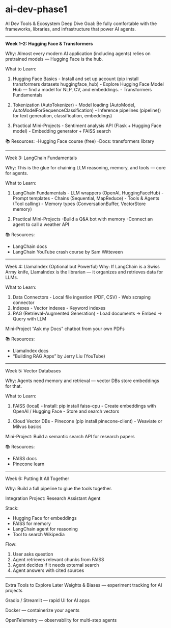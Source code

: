 # ai-dev-phase1

AI Dev Tools &amp; Ecosystem Deep Dive Goal:
Be fully comfortable with the frameworks, libraries, and infrastructure that power AI agents.

--------------------------------------------------------------------------------------------------

**Week 1–2: Hugging Face & Transformers**

Why:
Almost every modern AI application (including agents) relies on pretrained models — Hugging Face is the hub.

What to Learn:
  1. Hugging Face Basics
    - Install and set up account (pip install transformers datasets huggingface_hub)
    - Explore Hugging Face Model Hub — find a model for NLP, CV, and embeddings.
    - Transformers Fundamentals
  
  2. Tokenization (AutoTokenizer)
    - Model loading (AutoModel, AutoModelForSequenceClassification)
    - Inference pipelines (pipeline() for text generation, classification, embeddings)
  
  3. Practical Mini-Projects
    - Sentiment analysis API (Flask + Hugging Face model)
    - Embedding generator + FAISS search
  
  📚 Resources:
      -Hugging Face course (free)
      -Docs: transformers library
      
--------------------------------------------------------------------------------------------------

Week 3: LangChain Fundamentals

Why:
This is the glue for chaining LLM reasoning, memory, and tools — core for agents.

What to Learn:

  1. LangChain Fundamentals
    - LLM wrappers (OpenAI, HuggingFaceHub)
    - Prompt templates
    - Chains (Sequential, MapReduce)
    - Tools & Agents (Tool calling)
    - Memory types (ConversationBuffer, VectorStore memory)

  2. Practical Mini-Projects
    -Build a Q&A bot with memory
    -Connect an agent to call a weather API

📚 Resources:
  - LangChain docs
  - LangChain YouTube crash course by Sam Witteveen

--------------------------------------------------------------------------------------------------
Week 4: LlamaIndex (Optional but Powerful)
Why:
If LangChain is a Swiss Army knife, LlamaIndex is the librarian — it organizes and retrieves data for LLMs.

What to Learn:
  1. Data Connectors
    - Local file ingestion (PDF, CSV)
    - Web scraping connector
  2. Indexes
    - Vector indexes
    - Keyword indexes
  3. RAG (Retrieval-Augmented Generation)
    - Load documents → Embed → Query with LLM
     
Mini-Project
“Ask my Docs” chatbot from your own PDFs

📚 Resources:
  - LlamaIndex docs
  - “Building RAG Apps” by Jerry Liu (YouTube)

--------------------------------------------------------------------------------------------------

Week 5: Vector Databases

Why:
Agents need memory and retrieval — vector DBs store embeddings for that.

What to Learn:
  1. FAISS (local)
    - Install: pip install faiss-cpu
    - Create embeddings with OpenAI / Hugging Face
    - Store and search vectors
     
  2. Cloud Vector DBs
    - Pinecone (pip install pinecone-client)
    - Weaviate or Milvus basics

Mini-Project:
Build a semantic search API for research papers

📚 Resources:
  - FAISS docs
  - Pinecone learn
--------------------------------------------------------------------------------------------------

Week 6: Putting It All Together

Why: 
Build a full pipeline to glue the tools together.

Integration Project: Research Assistant Agent

Stack:
  - Hugging Face for embeddings
  - FAISS for memory
  - LangChain agent for reasoning
  - Tool to search Wikipedia

Flow:
  1. User asks question
  2. Agent retrieves relevant chunks from FAISS
  3. Agent decides if it needs external search
  4. Agent answers with cited sources
--------------------------------------------------------------------------------------------------

Extra Tools to Explore Later
Weights & Biases — experiment tracking for AI projects

Gradio / Streamlit — rapid UI for AI apps

Docker — containerize your agents

OpenTelemetry — observability for multi-step agents
